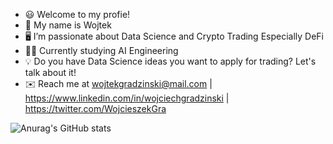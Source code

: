 - 😃 Welcome to my profie!
- 👋 My name is Wojtek
- 🖥️ I’m passionate about Data Science and Crypto Trading Especially DeFi
- 👨‍🎓 Currently studying AI Engineering
- 💡 Do you have Data Science ideas you want to apply for trading? Let's talk about it!
- ✉️ Reach me at wojtekgradzinski@mail.com  |
                 https://www.linkedin.com/in/wojciechgradzinski |
                 https://twitter.com/WojcieszekGra

![Anurag's GitHub stats](https://github-readme-stats.vercel.app/api?username=wojtekgradzinski&show_icons=true&theme=radical)
